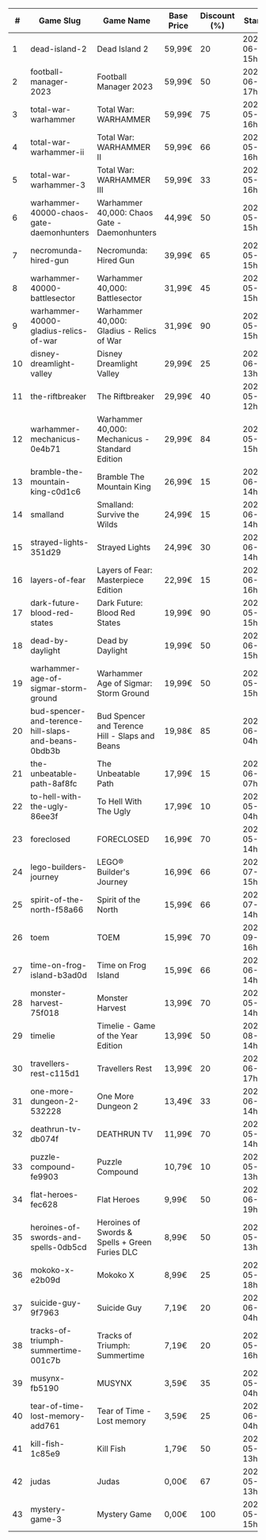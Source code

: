 |#|Game Slug|Game Name|Base Price|Discount (%)|Starts|Ends|
|---|---|---|---|---|---|---|
|1|dead-island-2|Dead Island 2|59,99€|20|2023-06-06 15h|2023-06-15 15h|
|2|football-manager-2023|Football Manager 2023|59,99€|50|2023-06-22 17h|2023-07-13 17h|
|3|total-war-warhammer|Total War: WARHAMMER|59,99€|75|2023-05-25 16h|2023-06-01 16h|
|4|total-war-warhammer-ii|Total War: WARHAMMER II|59,99€|66|2023-05-25 16h|2023-06-01 16h|
|5|total-war-warhammer-3|Total War: WARHAMMER III|59,99€|33|2023-05-25 16h|2023-06-01 16h|
|6|warhammer-40000-chaos-gate-daemonhunters|Warhammer 40,000: Chaos Gate - Daemonhunters|44,99€|50|2023-05-25 15h|2023-06-01 15h|
|7|necromunda-hired-gun|Necromunda: Hired Gun|39,99€|65|2023-05-25 15h|2023-06-01 15h|
|8|warhammer-40000-battlesector|Warhammer 40,000: Battlesector|31,99€|45|2023-05-25 15h|2023-06-01 15h|
|9|warhammer-40000-gladius-relics-of-war|Warhammer 40,000: Gladius - Relics of War|31,99€|90|2023-05-25 15h|2023-06-01 15h|
|10|disney-dreamlight-valley|Disney Dreamlight Valley|29,99€|25|2023-06-02 13h|2023-06-15 13h|
|11|the-riftbreaker|The Riftbreaker|29,99€|40|2023-05-29 12h|2023-06-15 12h|
|12|warhammer-mechanicus-0e4b71|Warhammer 40,000: Mechanicus - Standard Edition|29,99€|84|2023-05-25 15h|2023-06-01 15h|
|13|bramble-the-mountain-king-c0d1c6|Bramble The Mountain King|26,99€|15|2023-06-05 14h|2023-06-12 14h|
|14|smalland|Smalland: Survive the Wilds|24,99€|15|2023-06-12 14h|2023-06-19 14h|
|15|strayed-lights-351d29|Strayed Lights|24,99€|30|2023-06-13 14h|2023-06-25 14h|
|16|layers-of-fear|Layers of Fear: Masterpiece Edition|22,99€|15|2023-06-15 16h|2023-06-22 16h|
|17|dark-future-blood-red-states|Dark Future: Blood Red States|19,99€|90|2023-05-25 15h|2023-06-01 15h|
|18|dead-by-daylight|Dead by Daylight|19,99€|50|2023-06-07 15h|2023-06-21 15h|
|19|warhammer-age-of-sigmar-storm-ground|Warhammer Age of Sigmar: Storm Ground|19,99€|50|2023-05-25 15h|2023-06-01 15h|
|20|bud-spencer-and-terence-hill-slaps-and-beans-0bdb3b|Bud Spencer and Terence Hill - Slaps and Beans|19,98€|85|2023-06-16 04h|2023-08-02 04h|
|21|the-unbeatable-path-8af8fc|The Unbeatable Path|17,99€|15|2023-06-01 07h|2023-06-11 07h|
|22|to-hell-with-the-ugly-86ee3f|To Hell With The Ugly|17,99€|10|2023-05-30 04h|2023-06-06 04h|
|23|foreclosed|FORECLOSED|16,99€|70|2023-05-29 14h|2023-06-05 14h|
|24|lego-builders-journey|LEGO® Builder's Journey|16,99€|66|2023-07-31 15h|2023-08-07 15h|
|25|spirit-of-the-north-f58a66|Spirit of the North|15,99€|66|2023-07-03 14h|2023-07-10 14h|
|26|toem|TOEM|15,99€|70|2023-09-11 16h|2023-09-24 16h|
|27|time-on-frog-island-b3ad0d|Time on Frog Island|15,99€|66|2023-06-19 14h|2023-06-26 14h|
|28|monster-harvest-75f018|Monster Harvest|13,99€|70|2023-05-29 14h|2023-06-05 14h|
|29|timelie|Timelie - Game of the Year Edition|13,99€|50|2023-08-01 14h|2023-08-15 14h|
|30|travellers-rest-c115d1|Travellers Rest|13,99€|20|2023-06-01 17h|2023-06-15 17h|
|31|one-more-dungeon-2-532228|One More Dungeon 2|13,49€|33|2023-06-09 14h|2023-06-18 14h|
|32|deathrun-tv-db074f|DEATHRUN TV|11,99€|70|2023-05-29 14h|2023-06-05 14h|
|33|puzzle-compound-fe9903|Puzzle Compound|10,79€|10|2023-05-25 13h|2023-06-01 13h|
|34|flat-heroes-fec628|Flat Heroes|9,99€|50|2023-06-16 19h|2023-06-28 19h|
|35|heroines-of-swords-and-spells-0db5cd|Heroines of Swords & Spells + Green Furies DLC|8,99€|50|2023-05-29 13h|2023-06-05 13h|
|36|mokoko-x-e2b09d|Mokoko X|8,99€|25|2023-05-26 18h|2023-06-09 18h|
|37|suicide-guy-9f7963|Suicide Guy|7,19€|20|2023-06-14 04h|2023-06-29 04h|
|38|tracks-of-triumph-summertime-001c7b|Tracks of Triumph: Summertime|7,19€|20|2023-05-27 16h|2023-06-03 16h|
|39|musynx-fb5190|MUSYNX|3,59€|35|2023-05-31 04h|2023-06-07 04h|
|40|tear-of-time-lost-memory-add761|Tear of Time - Lost memory|3,59€|25|2023-06-21 04h|2023-06-28 04h|
|41|kill-fish-1c85e9|Kill Fish|1,79€|50|2023-05-29 13h|2023-06-05 13h|
|42|judas|Judas|0,00€|67|2023-05-29 13h|2023-06-05 13h|
|43|mystery-game-3|Mystery Game|0,00€|100|2023-05-25 15h|2023-06-01 15h|
